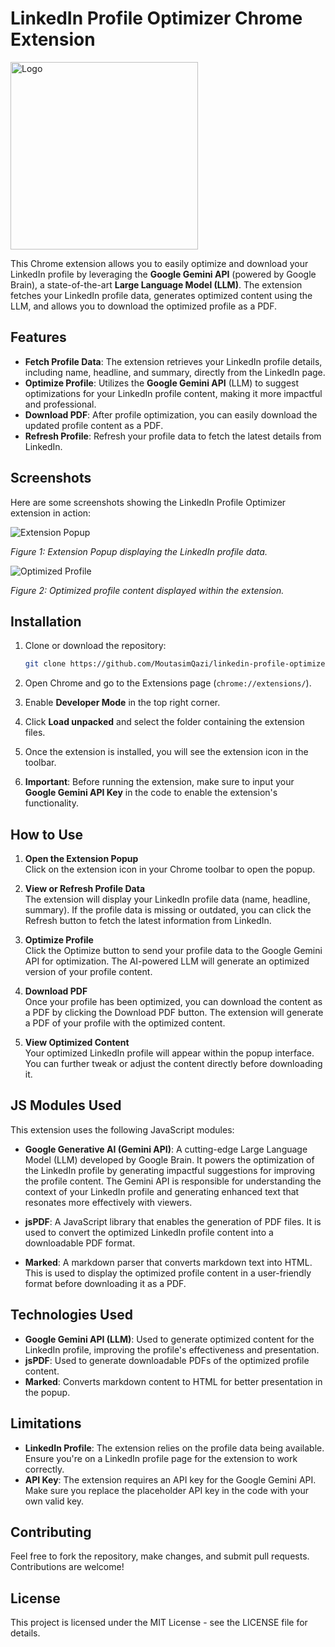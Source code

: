 # LinkedIn Profile Optimizer Chrome Extension

<img src="Images/LinkedIn_Profile_Optimizer.png" width="300" height="300" alt="Logo" />

This Chrome extension allows you to easily optimize and download your LinkedIn profile by leveraging the **Google Gemini API** (powered by Google Brain), a state-of-the-art **Large Language Model (LLM)**. The extension fetches your LinkedIn profile data, generates optimized content using the LLM, and allows you to download the optimized profile as a PDF.

## Features

- **Fetch Profile Data**: The extension retrieves your LinkedIn profile details, including name, headline, and summary, directly from the LinkedIn page.
- **Optimize Profile**: Utilizes the **Google Gemini API** (LLM) to suggest optimizations for your LinkedIn profile content, making it more impactful and professional.
- **Download PDF**: After profile optimization, you can easily download the updated profile content as a PDF.
- **Refresh Profile**: Refresh your profile data to fetch the latest details from LinkedIn.

## Screenshots

Here are some screenshots showing the LinkedIn Profile Optimizer extension in action:

![Extension Popup](Images/screenshot1.png)

*Figure 1: Extension Popup displaying the LinkedIn profile data.*

![Optimized Profile](Images/screenshot2.png)

*Figure 2: Optimized profile content displayed within the extension.*

## Installation

1. Clone or download the repository:
   ```bash
   git clone https://github.com/MoutasimQazi/linkedin-profile-optimizer


2. Open Chrome and go to the Extensions page (`chrome://extensions/`).

3. Enable **Developer Mode** in the top right corner.

4. Click **Load unpacked** and select the folder containing the extension files.

5. Once the extension is installed, you will see the extension icon in the toolbar.

6. **Important**: Before running the extension, make sure to input your **Google Gemini API Key** in the code to enable the extension's functionality.

## How to Use

1. **Open the Extension Popup**  
   Click on the extension icon in your Chrome toolbar to open the popup.

2. **View or Refresh Profile Data**  
   The extension will display your LinkedIn profile data (name, headline, summary). If the profile data is missing or outdated, you can click the Refresh button to fetch the latest information from LinkedIn.

3. **Optimize Profile**  
   Click the Optimize button to send your profile data to the Google Gemini API for optimization. The AI-powered LLM will generate an optimized version of your profile content.

4. **Download PDF**  
   Once your profile has been optimized, you can download the content as a PDF by clicking the Download PDF button. The extension will generate a PDF of your profile with the optimized content.

5. **View Optimized Content**  
   Your optimized LinkedIn profile will appear within the popup interface. You can further tweak or adjust the content directly before downloading it.

## JS Modules Used

This extension uses the following JavaScript modules:

- **Google Generative AI (Gemini API)**: A cutting-edge Large Language Model (LLM) developed by Google Brain. It powers the optimization of the LinkedIn profile by generating impactful suggestions for improving the profile content. The Gemini API is responsible for understanding the context of your LinkedIn profile and generating enhanced text that resonates more effectively with viewers.
  
- **jsPDF**: A JavaScript library that enables the generation of PDF files. It is used to convert the optimized LinkedIn profile content into a downloadable PDF format.

- **Marked**: A markdown parser that converts markdown text into HTML. This is used to display the optimized profile content in a user-friendly format before downloading it as a PDF.

## Technologies Used

- **Google Gemini API (LLM)**: Used to generate optimized content for the LinkedIn profile, improving the profile's effectiveness and presentation.
- **jsPDF**: Used to generate downloadable PDFs of the optimized profile content.
- **Marked**: Converts markdown content to HTML for better presentation in the popup.

## Limitations

- **LinkedIn Profile**: The extension relies on the profile data being available. Ensure you're on a LinkedIn profile page for the extension to work correctly.
- **API Key**: The extension requires an API key for the Google Gemini API. Make sure you replace the placeholder API key in the code with your own valid key.

## Contributing

Feel free to fork the repository, make changes, and submit pull requests. Contributions are welcome!

## License

This project is licensed under the MIT License - see the LICENSE file for details.
